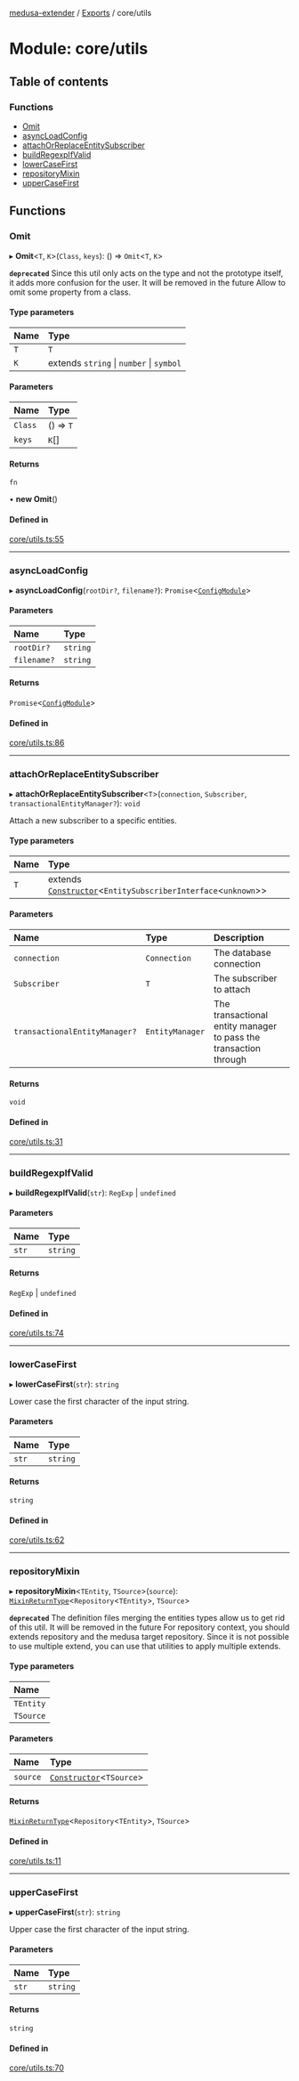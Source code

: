 [medusa-extender](../README.md) / [Exports](../modules.md) / core/utils

# Module: core/utils

## Table of contents

### Functions

- [Omit](core_utils.md#omit)
- [asyncLoadConfig](core_utils.md#asyncloadconfig)
- [attachOrReplaceEntitySubscriber](core_utils.md#attachorreplaceentitysubscriber)
- [buildRegexpIfValid](core_utils.md#buildregexpifvalid)
- [lowerCaseFirst](core_utils.md#lowercasefirst)
- [repositoryMixin](core_utils.md#repositorymixin)
- [upperCaseFirst](core_utils.md#uppercasefirst)

## Functions

### Omit

▸ **Omit**<`T`, `K`\>(`Class`, `keys`): () => `Omit`<`T`, `K`\>

**`deprecated`** Since this util only acts on the type and not the prototype itself, it adds more confusion for the user. It will be removed in the future
Allow to omit some property from a class.

#### Type parameters

| Name | Type |
| :------ | :------ |
| `T` | `T` |
| `K` | extends `string` \| `number` \| `symbol` |

#### Parameters

| Name | Type |
| :------ | :------ |
| `Class` | () => `T` |
| `keys` | `K`[] |

#### Returns

`fn`

• **new Omit**()

#### Defined in

[core/utils.ts:55](https://github.com/adrien2p/medusa-extender/blob/71ceaa3/src/core/utils.ts#L55)

___

### asyncLoadConfig

▸ **asyncLoadConfig**(`rootDir?`, `filename?`): `Promise`<[`ConfigModule`](core_types.md#configmodule)\>

#### Parameters

| Name | Type |
| :------ | :------ |
| `rootDir?` | `string` |
| `filename?` | `string` |

#### Returns

`Promise`<[`ConfigModule`](core_types.md#configmodule)\>

#### Defined in

[core/utils.ts:86](https://github.com/adrien2p/medusa-extender/blob/71ceaa3/src/core/utils.ts#L86)

___

### attachOrReplaceEntitySubscriber

▸ **attachOrReplaceEntitySubscriber**<`T`\>(`connection`, `Subscriber`, `transactionalEntityManager?`): `void`

Attach a new subscriber to a specific entities.

#### Type parameters

| Name | Type |
| :------ | :------ |
| `T` | extends [`Constructor`](core_types.md#constructor)<`EntitySubscriberInterface`<`unknown`\>\> |

#### Parameters

| Name | Type | Description |
| :------ | :------ | :------ |
| `connection` | `Connection` | The database connection |
| `Subscriber` | `T` | The subscriber to attach |
| `transactionalEntityManager?` | `EntityManager` | The transactional entity manager to pass the transaction through |

#### Returns

`void`

#### Defined in

[core/utils.ts:31](https://github.com/adrien2p/medusa-extender/blob/71ceaa3/src/core/utils.ts#L31)

___

### buildRegexpIfValid

▸ **buildRegexpIfValid**(`str`): `RegExp` \| `undefined`

#### Parameters

| Name | Type |
| :------ | :------ |
| `str` | `string` |

#### Returns

`RegExp` \| `undefined`

#### Defined in

[core/utils.ts:74](https://github.com/adrien2p/medusa-extender/blob/71ceaa3/src/core/utils.ts#L74)

___

### lowerCaseFirst

▸ **lowerCaseFirst**(`str`): `string`

Lower case the first character of the input string.

#### Parameters

| Name | Type |
| :------ | :------ |
| `str` | `string` |

#### Returns

`string`

#### Defined in

[core/utils.ts:62](https://github.com/adrien2p/medusa-extender/blob/71ceaa3/src/core/utils.ts#L62)

___

### repositoryMixin

▸ **repositoryMixin**<`TEntity`, `TSource`\>(`source`): [`MixinReturnType`](core_types.md#mixinreturntype)<`Repository`<`TEntity`\>, `TSource`\>

**`deprecated`** The definition files merging the entities types allow us to get rid of this util. It will be removed in the future
For repository context, you should extends repository and the medusa target repository.
Since it is not possible to use multiple extend, you can use that utilities to apply multiple extends.

#### Type parameters

| Name |
| :------ |
| `TEntity` |
| `TSource` |

#### Parameters

| Name | Type |
| :------ | :------ |
| `source` | [`Constructor`](core_types.md#constructor)<`TSource`\> |

#### Returns

[`MixinReturnType`](core_types.md#mixinreturntype)<`Repository`<`TEntity`\>, `TSource`\>

#### Defined in

[core/utils.ts:11](https://github.com/adrien2p/medusa-extender/blob/71ceaa3/src/core/utils.ts#L11)

___

### upperCaseFirst

▸ **upperCaseFirst**(`str`): `string`

Upper case the first character of the input string.

#### Parameters

| Name | Type |
| :------ | :------ |
| `str` | `string` |

#### Returns

`string`

#### Defined in

[core/utils.ts:70](https://github.com/adrien2p/medusa-extender/blob/71ceaa3/src/core/utils.ts#L70)
